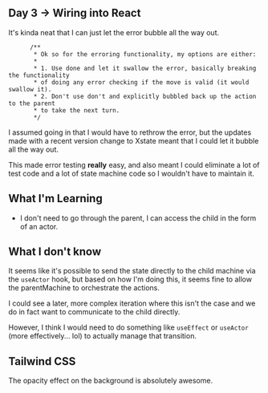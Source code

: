 ## Day 3 -> Wiring into React

It's kinda neat that I can just let the error bubble all the way out.

```
      /**
       * Ok so for the erroring functionality, my options are either:
       *
       * 1. Use done and let it swallow the error, basically breaking the functionality
       * of doing any error checking if the move is valid (it would swallow it).
       * 2. Don't use don't and explicitly bubbled back up the action to the parent
       * to take the next turn.
       */
```

I assumed going in that I would have to rethrow the error, but the updates made with a recent version change to Xstate meant that I could let it bubble all the way out.

This made error testing **really** easy, and also meant I could eliminate a lot of test code and a lot of state machine code so I wouldn't have to maintain it.

## What I'm Learning

- I don't need to go through the parent, I can access the child in the form of an actor.

## What I don't know

It seems like it's possible to send the state directly to the child machine via the `useActor` hook, but based on how I'm doing this, it seems fine to allow the parentMachine to orchestrate the actions.

I could see a later, more complex iteration where this isn't the case
and we do in fact want to communicate to the child directly.

However, I think I would need to do something like `useEffect` or
`useActor` (more effectively... lol) to actually manage that transition.

## Tailwind CSS

The opacity effect on the background is absolutely awesome.
